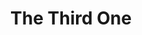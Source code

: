 ---
title: The Third One
panels:
 - caption: The whispers in the air...
   image: "https://picsum.photos/600/?random&time=1790"
 - caption: were followed by a shout,
   image: "https://picsum.photos/600/?random&time=1434234"
 - caption: '"HEY!"'
   image: "https://picsum.photos/600/?random&time=445"
 - caption: '"HAVE YOU SEEN MY DOG..."'
   image: "https://picsum.photos/600/?random&time=123"
---